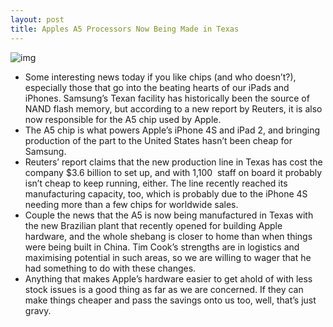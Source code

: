 ```yaml
---
layout: post
title: Apples A5 Processors Now Being Made in Texas
---
```

![img](http://media.idownloadblog.com/wp-content/uploads/2011/10/iPhone-4S-Specs-A5-Dual-Core-e1317752345411.jpg)
* Some interesting news today if you like chips (and who doesn’t?), especially those that go into the beating hearts of our iPads and iPhones. Samsung’s Texan facility has historically been the source of NAND flash memory, but according to a new report by Reuters, it is also now responsible for the A5 chip used by Apple.
* The A5 chip is what powers Apple’s iPhone 4S and iPad 2, and bringing production of the part to the United States hasn’t been cheap for Samsung.
* Reuters’ report claims that the new production line in Texas has cost the company $3.6 billion to set up, and with 1,100  staff on board it probably isn’t cheap to keep running, either. The line recently reached its manufacturing capacity, too, which is probably due to the iPhone 4S needing more than a few chips for worldwide sales.
* Couple the news that the A5 is now being manufactured in Texas with the new Brazilian plant that recently opened for building Apple hardware, and the whole shebang is closer to home than when things were being built in China. Tim Cook’s strengths are in logistics and maximising potential in such areas, so we are willing to wager that he had something to do with these changes.
* Anything that makes Apple’s hardware easier to get ahold of with less stock issues is a good thing as far as we are concerned. If they can make things cheaper and pass the savings onto us too, well, that’s just gravy.

